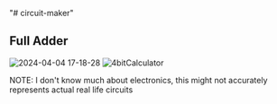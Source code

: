 "# circuit-maker" 

## Full Adder

![2024-04-04 17-18-28](https://github.com/LaChips/circuit-maker/assets/41838548/3028aa93-e316-4967-b89f-405c6751bef9)
![4bitCalculator](https://github.com/LaChips/circuit-maker/assets/41838548/81b53b35-714f-4886-86a9-0b77a5c82c7d)

NOTE: I don't know much about electronics, this might not accurately represents actual real life circuits
